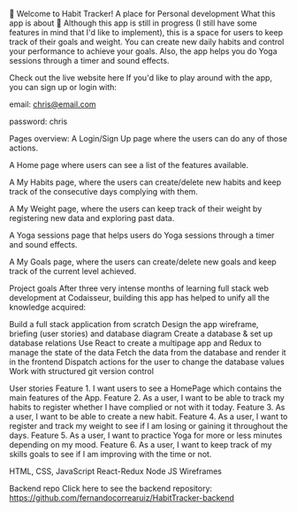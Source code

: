 👋 Welcome to Habit Tracker! A place for Personal development
What this app is about 📝
Although this app is still in progress (I still have some features in mind that I'd like to implement), this is a space for users to keep track of their goals and weight. You can create new daily habits and control your performance to achieve your goals. Also, the app helps you do Yoga sessions through a timer and sound effects.

Check out the live website here
If you'd like to play around with the app, you can sign up or login with:

email: chris@email.com

password: chris

Pages overview:
A Login/Sign Up page where the users can do any of those actions.

A Home page where users can see a list of the features available.

A My Habits page, where the users can create/delete new habits and keep track of the consecutive days complying with them.

A My Weight page, where the users can keep track of their weight by registering new data and exploring past data.

A Yoga sessions page that helps users do Yoga sessions through a timer and sound effects.

A My Goals page, where the users can create/delete new goals and keep track of the current level achieved.

Project goals
After three very intense months of learning full stack web development at Codaisseur, building this app has helped to unify all the knowledge acquired:

Build a full stack application from scratch
Design the app wireframe, briefing (user stories) and database diagram
Create a database & set up database relations
Use React to create a multipage app and Redux to manage the state of the data
Fetch the data from the database and render it in the frontend
Dispatch actions for the user to change the database values
Work with structured git version control

User stories
Feature 1. I want users to see a HomePage which contains the main features of the App.
Feature 2. As a user, I want to be able to track my habits to register whether I have complied or not with it today.
Feature 3. As a user, I want to be able to create a new habit.
Feature 4. As a user, I want to register and track my weight to see if I am losing or gaining it throughout the days.
Feature 5. As a user, I want to practice Yoga for more or less minutes depending on my mood.
Feature 6. As a user, I want to keep track of my skills goals to see if I am improving with the time or not.
          

HTML, CSS, JavaScript
React-Redux
Node JS
Wireframes

Backend repo
Click here to see the backend repository: https://github.com/fernandocorrearuiz/HabitTracker-backend
